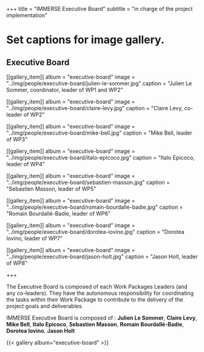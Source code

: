 +++
title = "IMMERSE Executive Board"
subtitle = "in charge of the project implementation"

# Set captions for image gallery.

## Executive Board 

[[gallery_item]]
album = "executive-board"
image = "../img/people/executive-board/julien-le-sommer.jpg"
caption = "Julien Le Sommer, coordinator, leader of WP1 and WP2"

[[gallery_item]]
album = "executive-board"
image = "../img/people/executive-board/claire-levy.jpg"
caption = "Claire Levy, co-leader of WP2"

[[gallery_item]]
album = "executive-board"
image = "../img/people/executive-board/mike-bell.jpg"
caption = "Mike Bell, leader of WP3"

[[gallery_item]]
album = "executive-board"
image = "../img/people/executive-board/italo-epicoco.jpg"
caption = "Italo Epicoco, leader of WP4"

[[gallery_item]]
album = "executive-board"
image = "../img/people/executive-board/sebastien-masson.jpg"
caption = "Sebastien Masson, leader of WP5"

[[gallery_item]]
album = "executive-board"
image = "../img/people/executive-board/romain-bourdalle-badie.jpg"
caption = "Romain Bourdallé-Badie, leader of WP6"

[[gallery_item]]
album = "executive-board"
image = "../img/people/executive-board/dorotea-iovino.jpg"
caption = "Dorotea Iovino, leader of WP7"

[[gallery_item]]
album = "executive-board"
image = "../img/people/executive-board/jason-holt.jpg"
caption = "Jason Holt, leader of WP8"


+++

The Executive Board is composed of each Work Packages Leaders (and any co-leaders). They have the autonomous responsibility for coordinating the tasks within their Work Package to contribute to the delivery of the project goals and deliverables.

IMMERSE Executive Board is composed of  : **Julien Le Sommer**, **Claire Levy**, **Mike Bell**, **Italo Epicoco**, **Sebastien Masson**, **Romain Bourdallé-Badie**, **Dorotea Iovino**, **Jason Holt**

{{< gallery album="executive-board" >}}


